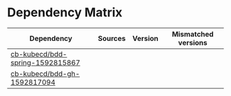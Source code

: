 # Dependency Matrix

Dependency | Sources | Version | Mismatched versions
---------- | ------- | ------- | -------------------
[cb-kubecd/bdd-spring-1592815867](https://github.com/cb-kubecd/bdd-spring-1592815867.git) |  | []() | 
[cb-kubecd/bdd-gh-1592817094](https://github.com/cb-kubecd/bdd-gh-1592817094.git) |  | []() | 
